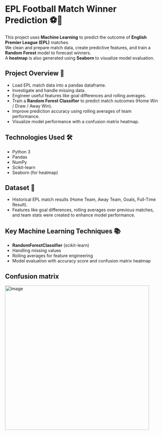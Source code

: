 # EPL Football Match Winner Prediction ⚽🌟

This project uses **Machine Learning** to predict the outcome of **English Premier League (EPL)** matches.  
We clean and prepare match data, create predictive features, and train a **Random Forest** model to forecast winners.  
A **heatmap** is also generated using **Seaborn** to visualize model evaluation.

## Project Overview 📖
- Load EPL match data into a pandas dataframe.
- Investigate and handle missing data.
- Engineer useful features like goal differences and rolling averages.
- Train a **Random Forest Classifier** to predict match outcomes (Home Win / Draw / Away Win).
- Improve prediction accuracy using rolling averages of team performance.
- Visualize model performance with a confusion matrix heatmap.

## Technologies Used 🛠
- Python 3
- Pandas
- NumPy
- Scikit-learn
- Seaborn (for heatmap)

## Dataset 📄
- Historical EPL match results (Home Team, Away Team, Goals, Full-Time Result).
- Features like goal differences, rolling averages over previous matches, and team stats were created to enhance model performance.

## Key Machine Learning Techniques 📚
- **RandomForestClassifier** (scikit-learn)
- Handling missing values
- Rolling averages for feature engineering
- Model evaluation with accuracy score and confusion matrix heatmap

## Confusion matrix

<img width="473" alt="Image" src="https://github.com/user-attachments/assets/3af56116-d63e-47e6-9ac5-2f5078a2ef2b" />

